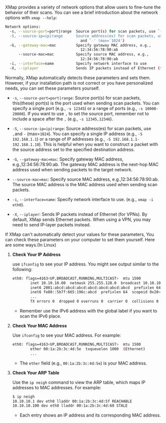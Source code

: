 XMap provides a variety of network options that allow users to fine-tune the behavior of their scans. You can see a brief introduction about the network options with `xmap --help`:

```bash
Network options:
  -s, --source-port=port|range  Source port(s) for scan packets, use `-'
  -S, --source-ip=ip|range      Source address(es) for scan packets, use `,'
                                  and `-' (max=`1024')
  -G, --gateway-mac=mac         Specify gateway MAC address, e.g.,
                                  12:34:56:78:90:ab
      --source-mac=mac          Specify source MAC address, e.g.,
                                  12:34:56:78:90:ab
  -i, --interface=name          Specify network interface to use
  -X, --iplayer                 Sends IP packets instead of Ethernet (for VPNs)
```

Normally, XMap automatically detects these parameters and sets them. However, if your installation path is not correct or you have personalized needs, you can set these parameters yourself. 

-  `-s`, `--source-port=port|range`: Source port(s) for scan packets, this(these) port(s) is the port used when sending scan packets. You can specify a single port (e.g., `-s 12345`) or a range of ports (e.g., `-s 10000-20000`). If you want to use `,` to set the source port, remember not to include a space after the `,` (e.g., `-s 12345,12346`).

-  `-S`, `--source-ip=ip|range`: Source address(es) for scan packets, use `,`and `-` (max=`1024`). You can specify a single IP address (e.g., `-S 192.168.1.1`) or a range of IP addresses (e.g., `-S 192.168.1.1-192.168.1.10`).  This is helpful when you want to construct a packet with the source address set to the specified destination address.
-  `-G`, `--gateway-mac=mac`: Specify gateway MAC address, e.g.,12:34:56:78:90:ab. The gateway MAC address is the next-hop MAC address used when sending packets to the target network. 
-  `--source-mac=mac`: Specify source MAC address, e.g.,12:34:56:78:90:ab. The source MAC address is the MAC address used when sending scan packets.
-  `-i`, `--interface=name`: Specify network interface to use. (e.g., `xmap -i eth0`).
- `-X`, `--iplayer`: Sends IP packets instead of Ethernet (for VPNs). By default, XMap sends Ethernet packets. When using a VPN, you may need to send IP-layer packets instead.

If XMap can't  automatically detect your values for these parameters, You can check these parameters on your computer to set them yourself. Here are some ways.(In Linux)

1. **Check Your IP Address**

   use `ifconfig` to see your IP address. You might see output similar to the following:

   ```bash
   eth0: flags=4163<UP,BROADCAST,RUNNING,MULTICAST>  mtu 1500
           inet 10.10.10.00  netmask 255.255.128.0  broadcast 10.10.10.10
           inet6 2001:abcd:abcd:abcd:abcd:abcd:abcd:abcd  prefixlen 64  scopeid 0x0<global>
           inet6 fe80::5b7f:665:196c:abcd  prefixlen 64  scopeid 0x20<link>
           ...
           TX errors 0  dropped 0 overruns 0  carrier 0  collisions 0
   ```

   - Remember use the IPv6 address with the global label if you want to scan the IPv6 place.

2. **Check Your MAC Address**

   Use `ifconfig` to see your MAC address. For example:

   ```bash
   eth0: flags=4163<UP,BROADCAST,RUNNING,MULTICAST>  mtu 1500
           ether 00:1a:2b:3c:4d:5e  txqueuelen 1000  (Ethernet)
           ...
   ```

   - The `ether` field (e.g., `00:1a:2b:3c:4d:5e`) is your MAC address.

3. **Check Your ARP Table**

   Use the `ip neigh` command to view the ARP table, which maps IP addresses to MAC addresses. For example:

   ```bash
   $ ip neigh
   10.10.10.1 dev eth0 lladdr 00:1a:2b:3c:4d:5f REACHABLE
   10.10.10.100 dev eth0 lladdr 00:1a:2b:3c:4d:60 STALE
   ```

   - Each entry shows an IP address and its corresponding MAC address.

 